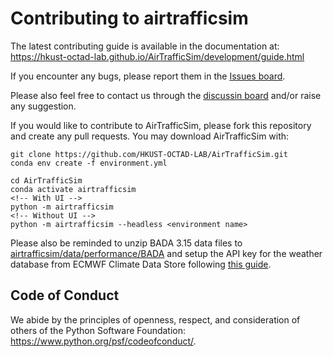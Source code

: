 # Contributing to airtrafficsim

The latest contributing guide is available in the documentation at: https://hkust-octad-lab.github.io/AirTrafficSim/development/guide.html

If you encounter any bugs, please report them in the [Issues board](https://github.com/HKUST-OCTAD-LAB/AirTrafficSim/issues). 

Please also feel free to contact us through the [discussin board](https://github.com/HKUST-OCTAD-LAB/AirTrafficSim/discussions) and/or raise any suggestion.

If you would like to contribute to AirTrafficSim, please fork this repository and create any pull requests. You may download AirTrafficSim with:

```
git clone https://github.com/HKUST-OCTAD-LAB/AirTrafficSim.git
conda env create -f environment.yml

cd AirTrafficSim
conda activate airtrafficsim
<!-- With UI -->
python -m airtrafficsim
<!-- Without UI -->
python -m airtrafficsim --headless <environment name>
```

Please also be reminded to unzip BADA 3.15 data files to [airtrafficsim/data/performance/BADA](airtrafficsim/data/performance/BADA/) and setup the API key for the weather database from ECMWF Climate Data Store following [this guide](https://cds.climate.copernicus.eu/api-how-to).


## Code of Conduct

We abide by the principles of openness, respect, and consideration of others
of the Python Software Foundation: https://www.python.org/psf/codeofconduct/.